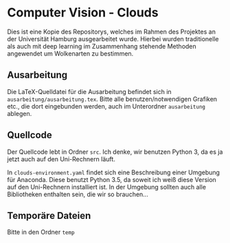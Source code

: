# Computer Vision - Clouds

Dies ist eine Kopie des Repositorys, welches im Rahmen des Projektes an der Universität Hamburg ausgearbeitet wurde.
Hierbei wurden traditionelle als auch mit deep learning im Zusammenhang stehende Methoden angewendet um Wolkenarten zu bestimmen.

## Ausarbeitung

Die LaTeX-Quelldatei für die Ausarbeitung befindet sich in `ausarbeitung/ausarbeitung.tex`.
Bitte alle benutzen/notwendigen Grafiken etc., die dort eingebunden werden, auch im Unterordner `ausarbeitung` ablegen.


## Quellcode

Der Quellcode lebt in Ordner `src`.
Ich denke, wir benutzen Python 3, da es ja jetzt auch auf den Uni-Rechnern läuft.

In `clouds-environment.yaml` findet sich eine Beschreibung einer Umgebung für Anaconda.
Diese benutzt Python 3.5, da soweit ich weiß diese Version auf den Uni-Rechnern installiert ist.
In der Umgebung sollten auch alle Bibliotheken enthalten sein, die wir so brauchen...


## Temporäre Dateien

Bitte in den Ordner `temp`
